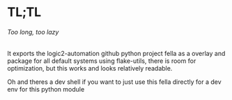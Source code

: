 # TL;TL
###### Too long, too lazy
It exports the logic2-automation github python project fella as a overlay and package for all default systems using flake-utils, there is room for optimization, but this works and looks relatively readable.

Oh and theres a dev shell if you want to just use this fella directly for a dev env for this python module
